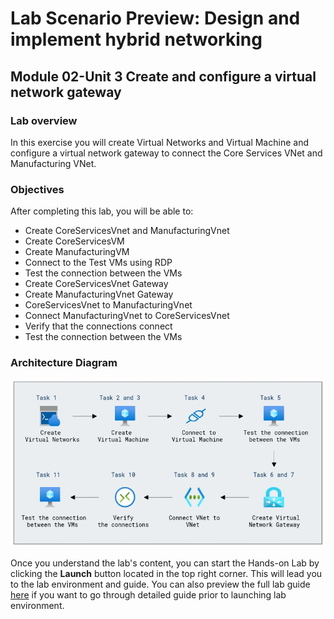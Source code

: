 # Lab Scenario Preview: Design and implement hybrid networking

## Module 02-Unit 3 Create and configure a virtual network gateway

### Lab overview

In this exercise you will create Virtual Networks and Virtual Machine and configure a virtual network gateway to connect the Core Services VNet and Manufacturing VNet. 

### Objectives
  
After completing this lab, you will be able to:

- Create CoreServicesVnet and ManufacturingVnet
- Create CoreServicesVM
- Create ManufacturingVM
- Connect to the Test VMs using RDP
- Test the connection between the VMs
- Create CoreServicesVnet Gateway
- Create ManufacturingVnet Gateway
- CoreServicesVnet to ManufacturingVnet 
- Connect ManufacturingVnet to CoreServicesVnet
- Verify that the connections connect 
- Test the connection between the VMs

### Architecture Diagram

![](media/M2-U3.png) 

Once you understand the lab's content, you can start the Hands-on Lab by clicking the **Launch** button located in the top right corner. This will lead you to the lab environment and guide. You can also preview the full lab guide [here](https://experience.cloudlabs.ai/#/labguidepreview/a06e9f7f-76ce-4796-9e70-fc0e2413fdc5) if you want to go through detailed guide prior to launching lab environment.




